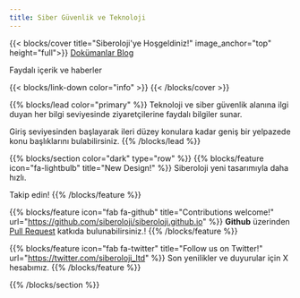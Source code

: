 ```yaml
---
title: Siber Güvenlik ve Teknoloji
---
```


{{< blocks/cover title="Siberoloji'ye Hoşgeldiniz!" image_anchor="top" height="full">}}
<a class="btn btn-lg btn-primary me-3 mb-4" href="/tr/docs/">
  Dokümanlar <i class="fas fa-arrow-alt-circle-right ms-2"></i>
</a>
<a class="btn btn-lg btn-secondary me-3 mb-4" href="/tr/blog">
  Blog <i class="fab fa-github ms-2 "></i>
</a>
<p class="lead mt-5">Faydalı içerik ve haberler</p>
{{< blocks/link-down color="info" >}}
{{< /blocks/cover >}}

{{% blocks/lead color="primary" %}}
Teknoloji ve siber güvenlik alanına ilgi duyan her bilgi seviyesinde ziyaretçilerine faydalı bilgiler sunar.

Giriş seviyesinden başlayarak ileri düzey konulara kadar geniş bir yelpazede konu başlıklarını bulabilirsiniz.
{{% /blocks/lead %}}

{{% blocks/section color="dark" type="row" %}}
{{% blocks/feature icon="fa-lightbulb" title="New Design!" %}}
Siberoloji yeni tasarımıyla daha hızlı.

Takip edin!
{{% /blocks/feature %}}

{{% blocks/feature icon="fab fa-github" title="Contributions welcome!" url="https://github.com/siberoloji/siberoloji.github.io" %}}
**Github** üzerinden [Pull Request](https://github.com/siberoloji/siberoloji.github.io/pulls) katkıda bulunabilirsiniz.!
{{% /blocks/feature %}}

{{% blocks/feature icon="fab fa-twitter" title="Follow us on Twitter!" url="https://twitter.com/siberoloji_ltd" %}}
Son yenilikler ve duyurular için X hesabımız.
{{% /blocks/feature %}}

{{% /blocks/section %}}
